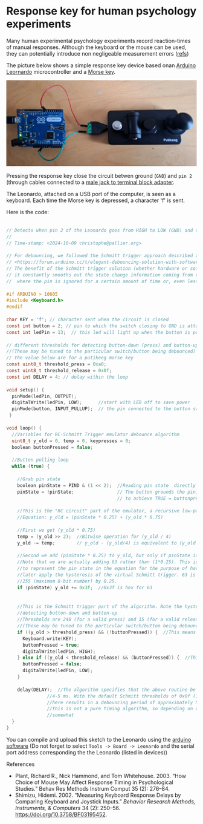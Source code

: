 # Response key for human psychology experiments


Many human experimental psychology experiments record reaction-times of manual responses. Although the keyboard or the mouse can be used, they can potentially introduce non negligeable measurement errors ([refs](#refs))
 
The picture below shows a simple response key device based onan [Arduino Leornardo](https://docs.arduino.cc/hardware/leonardo/) microcontroller and a [Morse key](https://putikeeg.com/products/straight-key-morse).  

![](response_key_arduino_leonardo_1024.jpg)


Pressing the response key close the circuit betwen ground (`GND`) and `pin 2` (through cables connected to a [male jack to terminal block adapter](https://www.amazon.fr/Poppstar-connecteurs-Audio-connecteur-Broches/dp/B07XDMB4LR/).

The Leonardo, attached on a USB port of the computer, is seen as a keyboard. Each time the Morse key is depressed, a character 'f' is sent.

Here is the code:

```C

// Detects when pin 2 of the Leonardo goes from HIGH to LOW (GND) and sends a KEYPRESS event (DOWN then UP)
// 
// Time-stamp: <2024-10-09 christophe@pallier.org>

// For debouncing, we followed the Schmitt trigger approach described at
// <https://forum.arduino.cc/t/elegant-debouncing-solution-with-software-schmitt-trigger-emulation/122724>
// The benefit of the Schmitt trigger solution (whether hardware or software-emulated) is that 
// it constantly smooths out the state change information coming from the pin rather than imposing a fixed "blackout" period
//  where the pin is ignored for a certain amount of time or, even less usefully, for a fixed number of state changes. 

#if ARDUINO > 10605
#include <Keyboard.h>
#endif

char KEY = 'f'; // character sent when the circuit is closed
const int button = 2; // pin to which the switch closing to GND is attached
const int ledPin = 13;  // this led will light up when the button is pressed

// different thresholds for detecting button-down (press) and button-up (release)
//(These may be tuned to the particular switch/button being debounced)
// the value beluw are for a putikeeg morse key
const uint8_t threshold_press = 0xa0;
const uint8_t threshold_release = 0x0f;
const int DELAY = 4; // delay within the loop

void setup() {
  pinMode(ledPin, OUTPUT);
  digitalWrite(ledPin, LOW);      //start with LED off to save power
  pinMode(button, INPUT_PULLUP);  // the pin connected to the button switch is set to HIGH in a high-impedance state
 }

void loop() {
  //Variables for RC-Schmitt Trigger emulator debounce algorithm
  uint8_t y_old = 0, temp = 0, keypresses = 0;
  boolean buttonPressed = false;

  //Button polling loop
  while (true) {

    //Grab pin state
    boolean pinState = PIND & (1 << 2);  //Reading pin state  directly off register (pin PD2 / digital 2)
    pinState = !pinState;                // The button grounds the pin, which is otherwise pulled high, so we flip it
                                         // to achieve TRUE = buttonpress

    //This is the "RC circuit" part of the emulator, a recursive low-pass filter of recent pin states
    //Equation: y_old = (pinState * 0.25) + (y_old * 0.75)

    //First we get (y_old * 0.75)
    temp = (y_old >> 2);  //Bitwise operation for (y_old / 4)
    y_old -= temp;        // y_old - (y_old/4) is equivalent to (y_old * 0.75)

    //Second we add (pinState * 0.25) to y_old, but only if pinState is 1 (since otherwise the product is 0)
    //Note that we are actually adding 63 rather than (1*0.25). This is because we are using a byte
    //to represent the pin state in the equation for the purpose of having sufficient resolution to
    //later apply the hysteresis of the virtual Schmitt trigger. 63 is the integer result of multiplying
    //255 (maximum 8-bit number) by 0.25.
    if (pinState) y_old += 0x3f;  //0x3f is hex for 63


    //This is the Schmitt trigger part of the algorithm. Note the hysteresis -- different thresholds for
    //detecting button-down and button-up
    //Thresholds are 240 (for a valid press) and 15 (for a valid release) [out of 255]
    //(These may be tuned to the particular switch/button being debounced)
    if ((y_old > threshold_press) && (!buttonPressed)) {  //This means a real press-down has occurred
      Keyboard.write(KEY);
      buttonPressed = true;
      digitalWrite(ledPin, HIGH);
    } else if ((y_old < threshold_release) && (buttonPressed)) {  //This means a real release has occurred
      buttonPressed = false;
      digitalWrite(ledPin, LOW);
    }

    delay(DELAY);  //The algorithm specifies that the above routine be called by a timer interrupt every
               //4-5 ms. With the default Schmitt thresholds of 0x0f (15) and 0xf0 (240), a delay of 4 ms
               //here results in a debouncing period of approximately 50 ms (it is not exact because
               //this is not a pure timing algorithm, so depending on actual bounce, the period may vary
               //somewhat
  }
}
```

You can compile and upload this sketch to the Leonardo using the [arduino software](https://www.arduino.cc/en/software) (Do not forget to select `Tools -> Board -> Leonardo` and the serial port address corresponding the the Leonardo (listed in devices))


<a name="refs">References</a>

* Plant, Richard R., Nick Hammond, and Tom Whitehouse. 2003. “How Choice of Mouse May Affect Response Timing in Psychological Studies.” Behav Res Methods Instrum Comput 35 (2): 276–84.
* Shimizu, Hidemi. 2002. “Measuring Keyboard Response Delays by Comparing Keyboard and Joystick Inputs.” _Behavior Research Methods, Instruments, & Computers_ 34 (2): 250–56. https://doi.org/10.3758/BF03195452.



